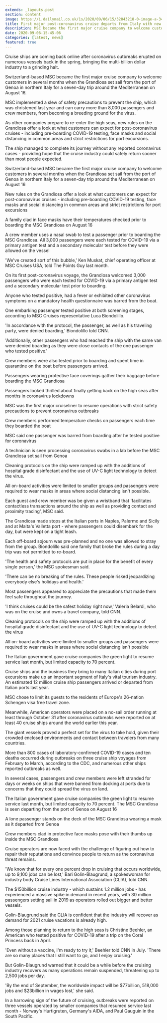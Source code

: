 ```yaml
---
extends: _layouts.post
section: content
image: https://i.dailymail.co.uk/1s/2020/09/06/15/32843218-0-image-a-34_1599403053495.jpg 
title: First major post-coronavirus cruise departs from Italy with new strict safety restrictions 
description: MSC became the first major cruise company to welcome customers when the Grandiosa set sail from the Italian port of Genoa for a seven-day trip around the Mediterranean on August 16. 
date: 2020-09-06-15-45-06 
categories: [latest, news] 
featured: true 
--- 
```

Cruise ships are coming back online after coronavirus outbreaks erupted on numerous vessels back in the spring, bringing the multi-billion dollar industry to a grinding halt.  

Switzerland-based MSC became the first major cruise company to welcome customers in several months when the Grandiosa set sail from the port of Genoa in northern Italy for a seven-day trip around the Mediterranean on August 16. 

MSC implemented a slew of safety precautions to prevent the ship, which was christened last year and can carry more than 8,000 passengers and crew members, from becoming a breeding ground for the virus.  

As other companies prepare to re-enter the high seas, new rules on the Grandiosa offer a look at what customers can expect for post-coronavirus cruises - including pre-boarding COVID-19 testing, face masks and social distancing in common areas and strict restrictions for port excursions. 

The ship managed to complete its journey without any reported coronavirus cases - providing hope that the cruise industry could safely return sooner than most people expected.   

Switzerland-based MSC became the first major cruise company to welcome customers in several months when the Grandiosa set sail from the port of Genoa in northern Italy for a seven-day trip around the Mediterranean on August 16

New rules on the Grandiosa offer a look at what customers can expect for post-coronavirus cruises - including pre-boarding COVID-19 testing, face masks and social distancing in common areas and strict restrictions for port excursions

A family clad in face masks have their temperatures checked prior to boarding the MSC Grandiosa on August 16

A crew member uses a nasal swab to test a passenger prior to boarding the MSC Grandiosa. All 3,000 passengers were each tested for COVID-19 via a primary antigen test and a secondary molecular test before they were allowed on the vessel

'We've created sort of this bubble,' Ken Muskat, chief operating officer at MSC Cruises USA, told The Points Guy last month. 

On its first post-coronavirus voyage, the Grandiosa welcomed 3,000 passengers who were each tested for COVID-19 via a primary antigen test and a secondary molecular test prior to boarding. 

Anyone who tested positive, had a fever or exhibited other coronavirus symptoms on a mandatory health questionnaire was barred from the boat. 

One embarking passenger tested positive at both screening stages, according to MSC Cruises representative Luca Biondolillo. 

'In accordance with the protocol, the passenger, as well as his traveling party, were denied boarding,' Biondolillo told CNN. 

'Additionally, other passengers who had reached the ship with the same van were denied boarding as they were close contacts of the one passenger who tested positive.'

Crew members were also tested prior to boarding and spent time in quarantine on the boat before passengers arrived.

Passengers wearing protective face coverings gather their baggage before boarding the MSC Grandiosa 

Passengers looked thrilled about finally getting back on the high seas after months in coronavirus lockdowns 

MSC was the first major cruiseliner to resume operations with strict safety precautions to prevent coronavirus outbreaks

Crew members performed temperature checks on passengers each time they boarded the boat 

MSC said one passenger was barred from boarding after he tested positive for coronavirus 

A technician is seen processing coronavirus swabs in a lab before the MSC Grandiosa set sail from Genoa

Cleaning protocols on the ship were ramped up with the additions of hospital grade disinfectant and the use of UV-C light technology to detect the virus. 

All on-board activities were limited to smaller groups and passengers were required to wear masks in areas where social distancing isn't possible.

Each guest and crew member was be given a wristband that 'facilitates contactless transactions around the ship as well as providing contact and proximity tracing', MSC said. 

The Grandiosa made stops at the Italian ports in Naples, Palermo and Sicily and at Malta's Valletta port - where passengers could disembark for the day, but were kept on a tight leash. 

Each off-board sojourn was pre-planned and no one was allowed to stray from the group. Biondolillo said one family that broke the rules during a day trip was not permitted to re-board.  

'The health and safety protocols are put in place for the benefit of every single person,' the MSC spokesman said.  

'There can be no breaking of the rules. These people risked jeopardizing everybody else's holidays and health.'

Most passengers appeared to appreciate the precautions that made them feel safe throughout the journey. 

'I think cruises could be the safest holiday right now,' Valeria Belardi, who was on the cruise and owns a travel company, told CNN. 

Cleaning protocols on the ship were ramped up with the additions of hospital grade disinfectant and the use of UV-C light technology to detect the virus

All on-board activities were limited to smaller groups and passengers were required to wear masks in areas where social distancing isn't possible

The Italian government gave cruise companies the green light to resume service last month, but limited capacity to 70 percent.  

Cruise ships and the business they bring to many Italian cities during port excursions make up an important segment of Italy's vital tourism industry. An estimated 12 million cruise ship passengers arrived or departed from Italian ports last year. 

MSC chose to limit its guests to the residents of Europe's 26-nation Schengen visa free travel zone.

Meanwhile, American operators were placed on a no-sail order running at least through October 31 after coronavirus outbreaks were reported on at least 40 cruise ships around the world earlier this year.  

The giant vessels proved a perfect set for the virus to take hold, given their crowded enclosed environments and contact between travelers from many countries.  

More than 800 cases of laboratory-confirmed COVID-19 cases and ten deaths occurred during outbreaks on three cruise ship voyages from February to March, according to the CDC, and numerous other ships reported outbreaks as well. 

In several cases, passengers and crew members were left stranded for days or weeks on ships that were banned from docking at ports due to concerns that they could spread the virus on land. 

The Italian government gave cruise companies the green light to resume service last month, but limited capacity to 70 percent. The MSC Grandiosa is seen departing from the port of Genoa on August 16 

A lone passenger stands on the deck of the MSC Grandiosa wearing a mask as it departed from Genoa 

Crew members clad in protective face masks pose with their thumbs up inside the MSC Grandiosa

Cruise operators are now faced with the challenge of figuring out how to repair their reputations and convince people to return as the coronavirus threat remains.   

'We know that for every one percent drop in cruising that occurs worldwide, up to 9,100 jobs can be lost,' Bari Golin-Blaugrund, a spokeswoman for industry body Cruise Lines International Association (CLIA), told CNN.

The $150billion cruise industry - which sustains 1.2 million jobs - has experienced a massive spike in demand in recent years, with 30 million passengers setting sail in 2019 as operators rolled out bigger and better vessels. 

Golin-Blaugrund said the CLIA is confident that the industry will recover as demand for 2021 cruise vacations is already high.

Among those planning to return to the high seas is Christine Beehler, an American who tested positive for COVID-19 after a trip on the Coral Princess back in April. 

'Even without a vaccine, I'm ready to try it,' Beehler told CNN in July. 'There are so many places that I still want to go, and I enjoy cruising.'

But Golin-Blaugrund warned that it could be a while before the cruising industry recovers as many operations remain suspended, threatening up to 2,500 jobs per day. 

'By the end of September, the worldwide impact will be $77billion, 518,000 jobs and $23billion in wages lost,' she said.   

In a harrowing sign of the future of cruising, outbreaks were reported on three vessels operated by smaller companies that resumed service last month - Norway's Hurtigruten, Germany's AIDA, and Paul Gauguin in the South Pacific.  

